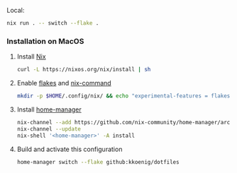 Local:
```bash
nix run . -- switch --flake .
```

### Installation on MacOS

1. Install [Nix](https://nix.dev/install-nix)
   ```bash
   curl -L https://nixos.org/nix/install | sh
   ```
2. Enable [flakes](https://nixos.org/manual/nix/stable/command-ref/new-cli/nix3-flake) and [nix-command](https://nixos.org/manual/nix/stable/command-ref/new-cli/nix)
   ```bash
   mkdir -p $HOME/.config/nix/ && echo "experimental-features = flakes nix-command" >> $HOME/.config/nix/nix.conf
   ```
3. Install [home-manager](https://nix-community.github.io/home-manager/index.html#sec-install-standalone)
   ```bash
   nix-channel --add https://github.com/nix-community/home-manager/archive/release-24.11.tar.gz home-manager
   nix-channel --update
   nix-shell '<home-manager>' -A install
   ```
4. Build and activate this configuration
   ```bash
   home-manager switch --flake github:kkoenig/dotfiles
   ```
